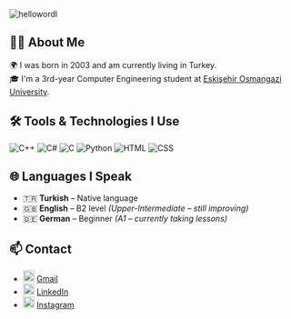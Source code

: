 
![hellowordl](https://github.com/user-attachments/assets/17c339a2-830e-4026-99ec-a7d3ea209285)

## 👨‍💻 About Me

🌍 I was born in 2003 and am currently living in Turkey.  
🎓 I'm a 3rd-year Computer Engineering student at [Eskişehir Osmangazi University](https://www.ogu.edu.tr/).


## 🛠️ Tools & Technologies I Use

![C++](https://img.shields.io/badge/C++-00599C?style=flat-square&logo=cplusplus&logoColor=white)
![C#](https://img.shields.io/badge/C%23-239120?style=flat-square&logo=c-sharp&logoColor=white)
![C](https://img.shields.io/badge/C-000000?style=flat-square&logo=c&logoColor=white)
![Python](https://img.shields.io/badge/Python-3776AB?style=flat-square&logo=python&logoColor=white)
![HTML](https://img.shields.io/badge/HTML5-E34F26?style=flat-square&logo=html5&logoColor=white)
![CSS](https://img.shields.io/badge/CSS3-1572B6?style=flat-square&logo=css3&logoColor=white) 


## 🌐 Languages I Speak

- 🇹🇷 **Turkish** – Native language  
- 🇬🇧 **English** – B2 level *(Upper-Intermediate – still improving)*  
- 🇩🇪 **German** – Beginner *(A1 – currently taking lessons)*


## 📫 Contact

- <img src="https://img.icons8.com/fluency/24/000000/gmail.png" width="20" alt="Email"/> [Gmail](mailto:berkayabasi2003@gmail.com)  
- <img src="https://img.icons8.com/color/24/000000/linkedin.png" width="20" alt="LinkedIn"/> [LinkedIn](https://www.linkedin.com/in/berkay-kayaba%C5%9F%C4%B1-7a1632266/)  
- <img src="https://img.icons8.com/fluency/24/000000/instagram-new.png" width="20" alt="Instagram"/> [Instagram](https://www.instagram.com/b.kayabasii)









